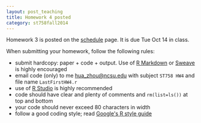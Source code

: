 ```yaml
---
layout: post_teaching
title: Homework 4 posted
category: st758fall2014
---
```


Homework 3 is posted on the [schedule](../../../../schedule.html) page. It is due Tue Oct 14 in class.

When submitting your homework, follow the following rules:  
* submit hardcopy: paper + code + output. Use of [R Markdown](http://rmarkdown.rstudio.com/) or [Sweave](http://www.stat.uni-muenchen.de/~leisch/Sweave/) is highly encouraged   
* email code (only) to me <hua_zhou@ncsu.edu> with subject `ST758 HW4` and file name `LastFirstHW4.r`  
* use of [R Studio](http://www.rstudio.com/) is highly recommended  
* code should have clear and plenty of comments and `rm(list=ls())` at top and bottom  
* your code should never exceed 80 characters in width  
* follow a good coding style; read [Google's R style guide](http://google-styleguide.googlecode.com/svn/trunk/Rguide.xml)

